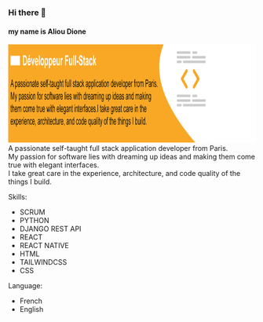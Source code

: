 ### Hi there 👋
#### my name is Aliou Dione
<a href="(https://github.com/Alioudione12/Alioudione12)">
    <img src="readme1.png" alt="Logo" width="1000" height="200">
  </a>
A passionate self-taught full stack application developer from Paris.<br>
My passion for software lies with dreaming up ideas and making them come true with elegant interfaces.<br>
I take great care in the experience, architecture, and code quality of the things I build.

Skills:
- SCRUM
- PYTHON
- DJANGO REST API
- REACT
- REACT NATIVE
- HTML
- TAILWINDCSS
- CSS

Language:
- French
- English






